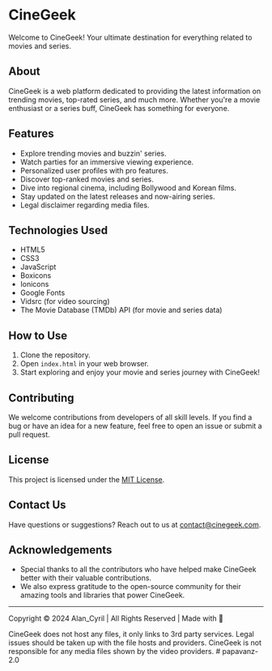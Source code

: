 # CineGeek

Welcome to CineGeek! Your ultimate destination for everything related to movies and series. 



## About

CineGeek is a web platform dedicated to providing the latest information on trending movies, top-rated series, and much more. Whether you're a movie enthusiast or a series buff, CineGeek has something for everyone.

## Features

- Explore trending movies and buzzin' series.
- Watch parties for an immersive viewing experience.
- Personalized user profiles with pro features.
- Discover top-ranked movies and series.
- Dive into regional cinema, including Bollywood and Korean films.
- Stay updated on the latest releases and now-airing series.
- Legal disclaimer regarding media files.

## Technologies Used

- HTML5
- CSS3
- JavaScript
- Boxicons
- Ionicons
- Google Fonts
- Vidsrc (for video sourcing)
- The Movie Database (TMDb) API (for movie and series data)

## How to Use

1. Clone the repository.
2. Open `index.html` in your web browser.
3. Start exploring and enjoy your movie and series journey with CineGeek!

## Contributing

We welcome contributions from developers of all skill levels. If you find a bug or have an idea for a new feature, feel free to open an issue or submit a pull request.

## License

This project is licensed under the [MIT License](LICENSE).

## Contact Us

Have questions or suggestions? Reach out to us at [contact@cinegeek.com](mailto:contact@cinegeek.com).

## Acknowledgements

- Special thanks to all the contributors who have helped make CineGeek better with their valuable contributions.
- We also express gratitude to the open-source community for their amazing tools and libraries that power CineGeek.

---

Copyright &copy; 2024 Alan_Cyril | All Rights Reserved | Made with 🧡

CineGeek does not host any files, it only links to 3rd party services. Legal issues should be taken up with the file hosts and providers. CineGeek is not responsible for any media files shown by the video providers.
#   p a p a v a n z - 2 . 0  
 